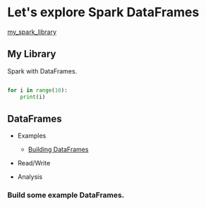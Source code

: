 # Let's explore Spark DataFrames

[my_spark_library](https://github.com/dmerz75/spark2_dfanalysis)

## My Library

Spark with DataFrames.

```python

for i in range(10):
    print(i)
```

## DataFrames
- Examples
  - [Building DataFrames](_drafts/Building_DataFrames.md)

- Read/Write
- Analysis

### Build some example DataFrames.
